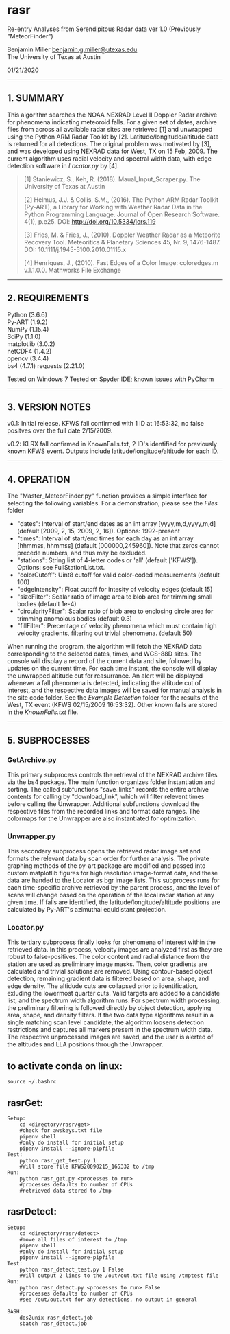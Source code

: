 # rasr
Re-entry Analyses from Serendipitous Radar data
ver 1.0
(Previously "MeteorFinder")

Benjamin Miller <benjamin.g.miller@utexas.edu>  
The University of Texas at Austin

01/21/2020

---

## 1. SUMMARY

This algorithm searches the NOAA NEXRAD Level II Doppler Radar archive for phenomena indicating meteoroid falls.  For a given set of dates, archive files from across all available radar sites are retrieved \[1] and unwrapped using the Python ARM Radar Toolkit by \[2].  Latitude/longitude/altitude data is returned for all detections.  The original problem was motivated by \[3], and was developed using NEXRAD data for West, TX on 15 Feb, 2009.  The current algorithm uses radial velocity and spectral width data, with edge detection software in *Locator.py* by \[4].

> \[1] Staniewicz, S., Keh, R. (2018). Maual_Input_Scraper.py. The University of Texas at Austin
>
> \[2] Helmus, J.J. & Collis, S.M., (2016). The Python ARM Radar Toolkit (Py-ART), a Library for Working with Weather Radar Data in the Python Programming Language. Journal of Open Research Software. 4(1), p.e25. DOI: http://doi.org/10.5334/jors.119
>
> \[3] Fries, M. & Fries, J., (2010). Doppler Weather Radar as a Meteorite Recovery Tool. Meteoritics & Planetary Sciences 45, Nr. 9, 1476-1487. DOI: 10.1111/j.1945-5100.2010.01115.x
>
> \[4] Henriques, J., (2010). Fast Edges of a Color Image: coloredges.m v.1.1.0.0. Mathworks File Exchange

---

## 2. REQUIREMENTS

Python (3.6.6)  
Py-ART (1.9.2)  
NumPy (1.15.4)  
SciPy (1.1.0)  
matplotlib (3.0.2)  
netCDF4 (1.4.2)  
opencv (3.4.4)  
bs4 (4.7.1)
requests (2.21.0)

Tested on Windows 7
Tested on Spyder IDE; known issues with PyCharm

---

## 3. VERSION NOTES

v0.1: Initial release.  KFWS fall confirmed with 1 ID at 16:53:32, no false positves over the full date 2/15/2009.

v0.2: KLRX fall confirmed in KnownFalls.txt, 2 ID's identified for previously known KFWS event.  Outputs include latitude/longitude/altitude for each ID.

---

## 4. OPERATION

The "Master_MeteorFinder.py" function provides a simple interface for selecting the following variables.  For a demonstration, please see the *Files* folder

- "dates": Interval of start/end dates as an int array \[yyyy,m,d,yyyy,m,d] \(default \[2009, 2, 15, 2009, 2, 16]).  Options: 1992-present  
- "times": Interval of start/end times for each day as an int array \[hhmmss, hhmmss] \(default \[000000,245960]).  Note that zeros cannot precede numbers, and thus may be excluded.  
- "stations": String list of 4-letter codes or 'all' \(default \['KFWS']).  Options: see FullStationList.txt.  
- "colorCutoff": Uint8 cutoff for valid color-coded measurements \(default 100)   
- "edgeIntensity": Float cutoff for intesity of velocity edges \(default 15)   
- "sizeFilter": Scalar ratio of image area to blob area for trimming small bodies  \(default 1e-4)  
- "circularityFilter": Scalar ratio of blob area to enclosing circle area for trimming anomolous bodies \(default 0.3)  
- "fillFilter": Precentage of velocity phenomena which must contain high velocity gradients, filtering out trivial phenomena.  \(default 50)

When running the program, the algorithm will fetch the NEXRAD data corresponding to the selected dates, times, and WGS-88D sites.  The console will display a record of the current data and site, followed by updates on the current time.  For each time instant, the console will display the unwrapped altitude cut for reasurrance.  An alert will be displayed whenever a fall phenomena is detected, indicating the altitude cut of interest, and the respective data images will be saved for manual analysis in the site code folder.  See the *Example Detection* folder for the results of the West, TX event (KFWS 02/15/2009 16:53:32).  Other known falls are stored in the *KnownFalls.txt* file.  

---

## 5. SUBPROCESSES

### GetArchive.py
This primary subprocess controls the retrieval of the NEXRAD archive files via the bs4 package.  The main function organizes folder instantiation and sorting.  The called subfunctions "save_links" records the entire archive contents for calling by "download_link", which will filter relevent times before calling the Unwrapper.  Additional subfunctions download the respective files from the recorded links and format date ranges.  The colormaps for the Unwrapper are also instantiated for optimization.         

### Unwrapper.py
This secondary subprocess opens the retrieved radar image set and formats the relevant data by scan order for further analysis.  The private graphing methods of the py-art package are modified and passed into custom matplotlib figures for high resolution image-format data, and these data are handed to the Locator as bgr image lists.  This subprocess runs for each time-specific archive retrieved by the parent process, and the level of scans will change based on the operation of the local radar station at any given time.  If falls are identified, the latitude/longitude/altitude positions are calculated by Py-ART's azimuthal equidistant projection.        

### Locator.py
This tertiary subprocess finally looks for phenomena of interest within the retrieved data.  In this process, velocity images are analyzed first as they are robust to false-positives.  The color content and radial distance from the station are used as preliminary image masks.  Then, color gradients are calculated and trivial solutions are removed.  Using contour-based object detection, remaining gradient data is filtered based on area, shape, and edge density.  The altidude cuts are collapsed prior to identification, exluding the lowermost quarter cuts.  Valid targets are added to a candidate list, and the spectrum width algorithm runs.  For spectrum width processing, the preliminary filtering is followed directly by object detection, applying area, shape, and density filters.  If the two data type algorithms result in a single matching scan level candidate, the algorithm loosens detection restrictions and captures all markers present in the spectrum width data.  The respective unprocessed images are saved, and the user is alerted of the altitudes and LLA positions through the Unwrapper.            

## to activate conda on linux:
	source ~/.bashrc

## rasrGet:
	Setup:
		cd <directory/rasr/get>
		#check for awskeys.txt file
		pipenv shell
		#only do install for initial setup
		pipenv install --ignore-pipfile
	Test:
		python rasr_get_test.py 1
		#Will store file KFWS20090215_165332 to /tmp
	Run:
		python rasr_get.py <processes to run>
		#processes defaults to number of CPUs
		#retrieved data stored to /tmp


## rasrDetect:

	Setup:
		cd <directory/rasr/detect>
		#move all files of interest to /tmp
		pipenv shell
		#only do install for initial setup
		pipenv install --ignore-pipfile
	Test:
		python rasr_detect_test.py 1 False
		#Will output 2 lines to the /out/out.txt file using /tmptest file
	Run:
		python rasr_detect.py <processes to run> False
		#processes defaults to number of CPUs
		#see /out/out.txt for any detections, no output in general

	BASH:
		dos2unix rasr_detect.job
		sbatch rasr_detect.job
